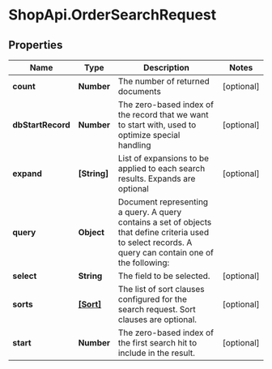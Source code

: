 # ShopApi.OrderSearchRequest

## Properties

Name | Type | Description | Notes
------------ | ------------- | ------------- | -------------
**count** | **Number** | The number of returned documents | [optional] 
**dbStartRecord** | **Number** | The zero-based index of the record that we want to start with, used to optimize special handling | [optional] 
**expand** | **[String]** | List of expansions to be applied to each search results. Expands are optional | [optional] 
**query** | **Object** | Document representing a query. A query contains a set of objects that define criteria  used to select records. A query can contain one of the following:  | 
**select** | **String** | The field to be selected. | [optional] 
**sorts** | [**[Sort]**](Sort.md) | The list of sort clauses configured for the search request. Sort clauses are optional. | [optional] 
**start** | **Number** | The zero-based index of the first search hit to include in the result. | [optional] 


